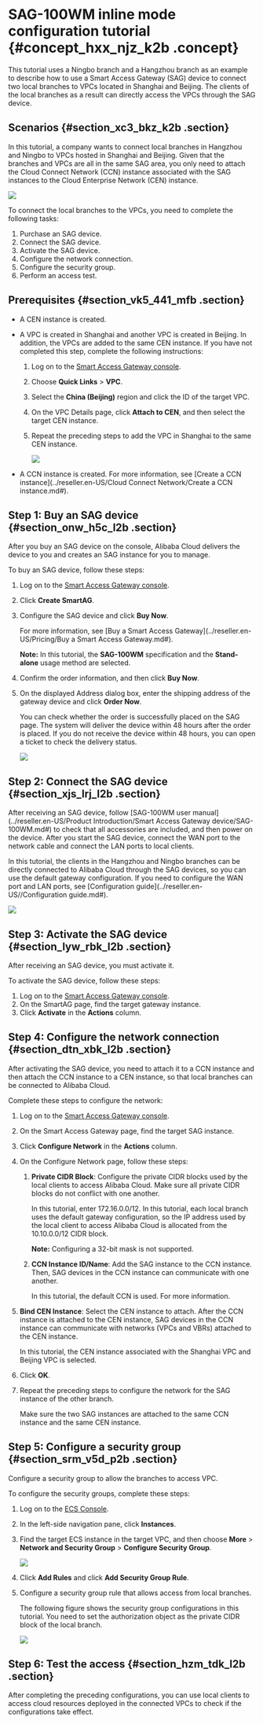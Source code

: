 # SAG-100WM inline mode configuration tutorial {#concept_hxx_njz_k2b .concept}

This tutorial uses a Ningbo branch and a Hangzhou branch as an example to describe how to use a Smart Access Gateway \(SAG\) device to connect two local branches to VPCs located in Shanghai and Beijing. The clients of the local branches as a result can directly access the VPCs through the SAG device.

## Scenarios {#section_xc3_bkz_k2b .section}

In this tutorial, a company wants to connect local branches in Hangzhou and Ningbo to VPCs hosted in Shanghai and Beijing. Given that the branches and VPCs are all in the same SAG area, you only need to attach the Cloud Connect Network \(CCN\) instance associated with the SAG instances to the Cloud Enterprise Network \(CEN\) instance.

![](http://static-aliyun-doc.oss-cn-hangzhou.aliyuncs.com/assets/img/23682/156523428414251_en-US.png)

To connect the local branches to the VPCs, you need to complete the following tasks:

1.  Purchase an SAG device.
2.  Connect the SAG device.
3.  Activate the SAG device.
4.  Configure the network connection.
5.  Configure the security group.
6.  Perform an access test.

## Prerequisites {#section_vk5_441_mfb .section}

-   A CEN instance is created.
-   A VPC is created in Shanghai and another VPC is created in Beijing. In addition, the VPCs are added to the same CEN instance. If you have not completed this step, complete the following instructions:
    1.  Log on to the [Smart Access Gateway console](https://smartag.console.aliyun.com).
    2.  Choose **Quick Links** \> **VPC**.
    3.  Select the **China \(Beijing\)** region and click the ID of the target VPC.
    4.  On the VPC Details page, click **Attach to CEN**, and then select the target CEN instance.
    5.  Repeat the preceding steps to add the VPC in Shanghai to the same CEN instance.

        ![](http://static-aliyun-doc.oss-cn-hangzhou.aliyuncs.com/assets/img/23682/156523428413745_en-US.png)

-   A CCN instance is created. For more information, see [Create a CCN instance](../reseller.en-US/Cloud Connect Network/Create a CCN instance.md#).

## Step 1: Buy an SAG device {#section_onw_h5c_l2b .section}

After you buy an SAG device on the console, Alibaba Cloud delivers the device to you and creates an SAG instance for you to manage.

To buy an SAG device, follow these steps:

1.  Log on to the [Smart Access Gateway console](https://smartag.console.aliyun.com).
2.  Click **Create SmartAG**.
3.  Configure the SAG device and click **Buy Now**.

    For more information, see [Buy a Smart Access Gateway](../reseller.en-US/Pricing/Buy a Smart Access Gateway.md#).

    **Note:** In this tutorial, the **SAG-100WM** specification and the **Stand-alone** usage method are selected.

4.  Confirm the order information, and then click **Buy Now**.
5.  On the displayed Address dialog box, enter the shipping address of the gateway device and click **Order Now**.

    You can check whether the order is successfully placed on the SAG page. The system will deliver the device within 48 hours after the order is placed. If you do not receive the device within 48 hours, you can open a ticket to check the delivery status.

    ![](http://static-aliyun-doc.oss-cn-hangzhou.aliyuncs.com/assets/img/23799/156523428421242_en-US.png)


## Step 2: Connect the SAG device {#section_xjs_lrj_l2b .section}

After receiving an SAG device, follow [SAG-100WM user manual](../reseller.en-US/Product Introduction/Smart Access Gateway device/SAG-100WM.md#) to check that all accessories are included, and then power on the device. After you start the SAG device, connect the WAN port to the network cable and connect the LAN ports to local clients.

In this tutorial, the clients in the Hangzhou and Ningbo branches can be directly connected to Alibaba Cloud through the SAG devices, so you can use the default gateway configuration. If you need to configure the WAN port and LAN ports, see [Configuration guide](../reseller.en-US//Configuration guide.md#).

![](http://static-aliyun-doc.oss-cn-hangzhou.aliyuncs.com/assets/img/23682/156523428413738_en-US.png)

## Step 3: Activate the SAG device {#section_lyw_rbk_l2b .section}

After receiving an SAG device, you must activate it.

To activate the SAG device, follow these steps:

1.  Log on to the [Smart Access Gateway console](https://smartag.console.aliyun.com/).
2.  On the SmartAG page, find the target gateway instance.
3.  Click **Activate** in the **Actions** column.

## Step 4: Configure the network connection {#section_dtn_xbk_l2b .section}

After activating the SAG device, you need to attach it to a CCN instance and then attach the CCN instance to a CEN instance, so that local branches can be connected to Alibaba Cloud.

Complete these steps to configure the network:

1.  Log on to the [Smart Access Gateway console](https://smartag.console.aliyun.com/).
2.  On the Smart Access Gateway page, find the target SAG instance.
3.  Click **Configure Network** in the **Actions** column.
4.  On the Configure Network page, follow these steps:
    1.  **Private CIDR Block**: Configure the private CIDR blocks used by the local clients to access Alibaba Cloud. Make sure all private CIDR blocks do not conflict with one another.

        In this tutorial, enter 172.16.0.0/12. In this tutorial, each local branch uses the default gateway configuration, so the IP address used by the local client to access Alibaba Cloud is allocated from the 10.10.0.0/12 CIDR block.

        **Note:** Configuring a 32-bit mask is not supported.

    2.  **CCN Instance ID/Name**: Add the SAG instance to the CCN instance. Then, SAG devices in the CCN instance can communicate with one another.

        In this tutorial, the default CCN is used. For more information.

5.  **Bind CEN Instance**: Select the CEN instance to attach. After the CCN instance is attached to the CEN instance, SAG devices in the CCN instance can communicate with networks \(VPCs and VBRs\) attached to the CEN instance.

    In this tutorial, the CEN instance associated with the Shanghai VPC and Beijing VPC is selected.

6.  Click **OK**.
7.  Repeat the preceding steps to configure the network for the SAG instance of the other branch.

    Make sure the two SAG instances are attached to the same CCN instance and the same CEN instance.


## Step 5: Configure a security group {#section_srm_v5d_p2b .section}

Configure a security group to allow the branches to access VPC.

To configure the security groups, complete these steps:

1.  Log on to the [ECS Console](https://ecs.console.aliyun.com).
2.  In the left-side navigation pane, click **Instances**.
3.  Find the target ECS instance in the target VPC, and then choose **More** \> **Network and Security Group** \> **Configure Security Group**.

    ![](http://static-aliyun-doc.oss-cn-hangzhou.aliyuncs.com/assets/img/15407/15652342857646_en-US.png)

4.  Click **Add Rules** and click **Add Security Group Rule**.
5.  Configure a security group rule that allows access from local branches.

    The following figure shows the security group configurations in this tutorial. You need to set the authorization object as the private CIDR block of the local branch.

    ![](images/38920_en-US.png)


## Step 6: Test the access {#section_hzm_tdk_l2b .section}

After completing the preceding configurations, you can use local clients to access cloud resources deployed in the connected VPCs to check if the configurations take effect.


